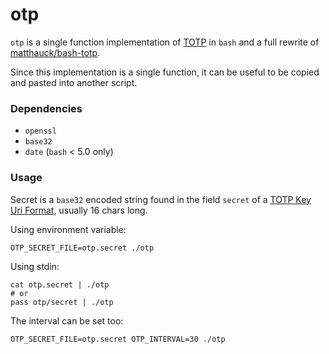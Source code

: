 # otp

`otp` is a single function implementation of [TOTP](https://tools.ietf.org/html/rfc6238)
in `bash` and a full rewrite of [matthauck/bash-totp](https://github.com/matthauck/bash-totp).

Since this implementation is a single function, it can be useful to be copied and pasted
into another script.

### Dependencies

- `openssl`
- `base32`
- `date` (`bash` < 5.0 only)

### Usage

Secret is a `base32` encoded string found in the field `secret` of a [TOTP Key Uri Format](https://github.com/google/google-authenticator/wiki/Key-Uri-Format),
usually 16 chars long.

Using environment variable:

    OTP_SECRET_FILE=otp.secret ./otp

Using stdin:

    cat otp.secret | ./otp
    # or
    pass otp/secret | ./otp

The interval can be set too:

    OTP_SECRET_FILE=otp.secret OTP_INTERVAL=30 ./otp
